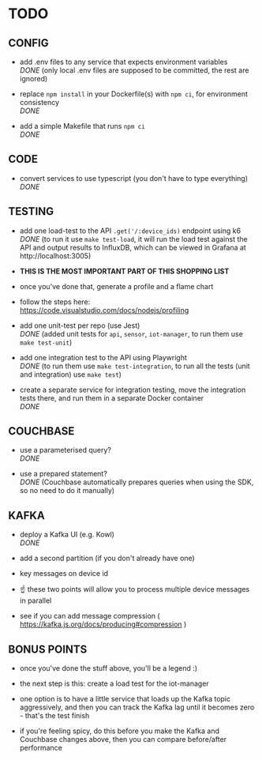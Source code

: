 # TODO



## CONFIG

- add .env files to any service that expects environment variables  
*DONE* (only local .env files are supposed to be committed, the rest are ignored)

- replace `npm install` in your Dockerfile(s) with `npm ci`, for environment consistency  
*DONE*

- add a simple Makefile that runs `npm ci`  
*DONE*
   

## CODE

- convert services to use typescript (you don't have to type everything)  
*DONE*
 

## TESTING

- add one load-test to the API `.get('/:device_ids)` endpoint using k6  
*DONE* (to run it use `make test-load`, it will run the load test against the API and output results to InfluxDB, which can be viewed in Grafana at http://localhost:3005)

- **THIS IS THE MOST IMPORTANT PART OF THIS SHOPPING LIST**

- once you've done that, generate a profile and a flame chart

- follow the steps here: https://code.visualstudio.com/docs/nodejs/profiling

- add one unit-test per repo (use Jest)  
*DONE* (added unit tests for `api`, `sensor`, `iot-manager`, to run them use `make test-unit`)

- add one integration test to the API using Playwright  
*DONE* (to run them use `make test-integration`, to run all the tests (unit and integration) use `make test`)

- create a separate service for integration testing, move the integration tests there, and run them in a separate Docker container  
*DONE*
 

## COUCHBASE

- use a parameterised query?  
*DONE*

- use a prepared statement?  
*DONE* (Couchbase automatically prepares queries when using the SDK, so no need to do it manually)

## KAFKA

- deploy a Kafka UI (e.g. Kowl)  
*DONE*

- add a second partition (if you don't already have one)

- key messages on device id

- ☝️ these two points will allow you to process multiple device messages in parallel

- see if you can add message compression ( https://kafka.js.org/docs/producing#compression )
 

## BONUS POINTS

- once you've done the stuff above, you'll be a legend :)

- the next step is this: create a load test for the iot-manager

- one option is to have a little service that loads up the Kafka topic aggressively, and then you can track the Kafka lag until it becomes zero - that's the test finish

- if you're feeling spicy, do this before you make the Kafka and Couchbase changes above, then you can compare before/after performance

 